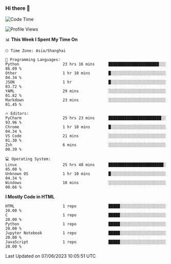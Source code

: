 ### Hi there 👋

<!--
**YLRK/YLRK** is a ✨ _special_ ✨ repository because its `README.md` (this file) appears on your GitHub profile.

Here are some ideas to get you started:

- 🔭 I’m currently working on ...
- 🌱 I’m currently learning ...
- 👯 I’m looking to collaborate on ...
- 🤔 I’m looking for help with ...
- 💬 Ask me about ...
- 📫 How to reach me: ...
- 😄 Pronouns: ...
- ⚡ Fun fact: ...
-->


<!--START_SECTION:waka-->
![Code Time](http://img.shields.io/badge/Code%20Time-1%2C439%20hrs-blue)

![Profile Views](http://img.shields.io/badge/Profile%20Views-83-blue)

📊 **This Week I Spent My Time On** 

```text
🕑︎ Time Zone: Asia/Shanghai

💬 Programming Languages: 
Python                   23 hrs 16 mins      ██████████████████████░░░   86.09 % 
Other                    1 hr 10 mins        █░░░░░░░░░░░░░░░░░░░░░░░░   04.34 % 
JSON                     1 hr                █░░░░░░░░░░░░░░░░░░░░░░░░   03.72 % 
YAML                     29 mins             ░░░░░░░░░░░░░░░░░░░░░░░░░   01.82 % 
Markdown                 23 mins             ░░░░░░░░░░░░░░░░░░░░░░░░░   01.45 % 

🔥 Editors: 
PyCharm                  25 hrs 23 mins      ███████████████████████░░   93.96 % 
Chrome                   1 hr 10 mins        █░░░░░░░░░░░░░░░░░░░░░░░░   04.34 % 
VS Code                  21 mins             ░░░░░░░░░░░░░░░░░░░░░░░░░   01.30 % 
Zsh                      6 mins              ░░░░░░░░░░░░░░░░░░░░░░░░░   00.39 % 

💻 Operating System: 
Linux                    25 hrs 40 mins      ████████████████████████░   95.00 % 
Unknown OS               1 hr 10 mins        █░░░░░░░░░░░░░░░░░░░░░░░░   04.34 % 
Windows                  10 mins             ░░░░░░░░░░░░░░░░░░░░░░░░░   00.66 % 
```

**I Mostly Code in HTML** 

```text
HTML                     1 repo              █████░░░░░░░░░░░░░░░░░░░░   20.00 % 
C                        1 repo              █████░░░░░░░░░░░░░░░░░░░░   20.00 % 
Python                   1 repo              █████░░░░░░░░░░░░░░░░░░░░   20.00 % 
Jupyter Notebook         1 repo              █████░░░░░░░░░░░░░░░░░░░░   20.00 % 
JavaScript               1 repo              █████░░░░░░░░░░░░░░░░░░░░   20.00 % 
```




 Last Updated on 07/06/2023 10:05:51 UTC
<!--END_SECTION:waka-->

